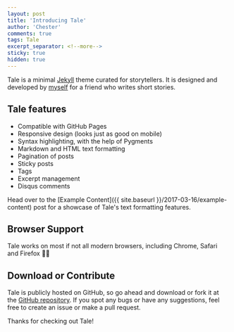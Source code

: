 ```yaml
---
layout: post
title: 'Introducing Tale'
author: 'Chester'
comments: true
tags: Tale
excerpt_separator: <!--more-->
sticky: true
hidden: true
---
```


Tale is a minimal [Jekyll](https://jekyllrb.com/) theme curated for storytellers. It is designed and developed by [myself](https://github.com/chesterhow/) for a friend who writes short stories.<!--more-->

## Tale features

-   Compatible with GitHub Pages
-   Responsive design (looks just as good on mobile)
-   Syntax highlighting, with the help of Pygments
-   Markdown and HTML text formatting
-   Pagination of posts
-   Sticky posts
-   Tags
-   Excerpt management
-   Disqus comments

Head over to the [Example Content]({{ site.baseurl }}/2017-03-16/example-content) post for a showcase of Tale's text formatting features.

## Browser Support

Tale works on most if not all modern browsers, including Chrome, Safari and Firefox 👍🏼

## Download or Contribute

Tale is publicly hosted on GitHub, so go ahead and download or fork it at the [GitHub repository](https://github.com/chesterhow/tale). If you spot any bugs or have any suggestions, feel free to create an issue or make a pull request.

Thanks for checking out Tale!
